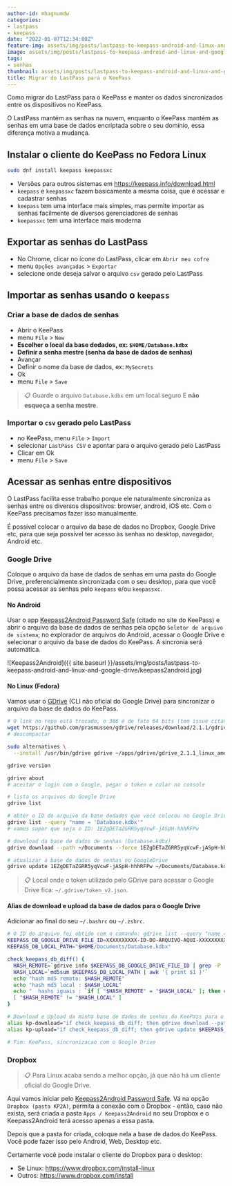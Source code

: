 ```yaml
---
author-id: mhagnumdw
categories:
- lastpass
- keepass
date: "2022-01-07T12:34:00Z"
feature-img: assets/img/posts/lastpass-to-keepass-android-and-linux-and-google-drive/banner.png
image: assets/img/posts/lastpass-to-keepass-android-and-linux-and-google-drive/banner.png
tags:
- senhas
thumbnail: assets/img/posts/lastpass-to-keepass-android-and-linux-and-google-drive/banner.png
title: Migrar do LastPass para o KeePass
---
```


Como migrar do LastPass para o KeePass e manter os dados sincronizados entre os dispositivos no KeePass.

<!--more-->

O LastPass mantém as senhas na nuvem, enquanto o KeePass mantém as senhas em uma base de dados encriptada sobre o seu domínio, essa diferença motiva a mudança.

## Instalar o cliente do KeePass no Fedora Linux

```bash
sudo dnf install keepass keepassxc
```

- Versões para outros sistemas em <https://keepass.info/download.html>
- `keepass` e `keepassxc` fazem basicamente a mesma coisa, que é acessar e cadastrar senhas
- `keepass` tem uma interface mais simples, mas permite importar as senhas facilmente de diversos gerenciadores de senhas
- `keepassxc` tem uma interface mais moderna

## Exportar as senhas do LastPass

- No Chrome, clicar no ícone do LastPass, clicar em `Abrir meu cofre`
- menu `Opções avançadas` > `Exportar`
- selecione onde deseja salvar o arquivo `csv` gerado pelo LastPass

## Importar as senhas usando o `keepass`

### Criar a base de dados de senhas

- Abrir o KeePass
- menu `File` > `New`
- **Escolher o local da base dedados, ex: `$HOME/Database.kdbx`**
- **Definir a senha mestre (senha da base de dados de senhas)**
- Avançar
- Definir o nome da base de dados, ex: `MySecrets`
- Ok
- menu `File` > `Save`

> 📋 Guarde o arquivo `Database.kdbx` em um local seguro E **não esqueça a senha mestre**.

### Importar o `csv` gerado pelo LastPass

- no KeePass, menu `File` > `Import`
- selecionar `LastPass CSV` e apontar para o arquivo gerado pelo LastPass
- Clicar em Ok
- menu `File` > `Save`

## Acessar as senhas entre dispositivos

O LastPass facilita esse trabalho porque ele naturalmente sincroniza as senhas entre os diversos dispositivos: browser, android, iOS etc. Com o KeePass precisamos fazer isso manualmente.

É possível colocar o arquivo da base de dados no Dropbox, Google Drive etc, para que seja possível ter acesso às senhas no desktop, navegador, Android etc.

### Google Drive

Coloque o arquivo da base de dados de senhas em uma pasta do Google Drive, preferencialmente sincronizada com o seu desktop, para que você possa acessar as senhas pelo `keepass` e/ou `keepassxc`.

#### No Android

Usar o app [Keepass2Android Password Safe](https://play.google.com/store/apps/details?id=keepass2android.keepass2android) (citado no site do KeePass) e abrir o arquivo da base de dados de senhas pela opção `Seletor de arquivo de sistema`; no explorador de arquivos do Android, acessar o Google Drive e selecionar o arquivo da base de dados do KeePass. A sincronia será automática.

![Keepass2Android]({{ site.baseurl }}/assets/img/posts/lastpass-to-keepass-android-and-linux-and-google-drive/keepass2android.jpg)

#### No Linux (Fedora)

Vamos usar o [GDrive](https://github.com/prasmussen/gdrive) (CLI não oficial do Google Drive) para sincronizar o arquivo da base de dados do KeePass.

```bash
# O link no repo está trocado, o 386 é de fato 64 bits (tem issue citando isso)
wget https://github.com/prasmussen/gdrive/releases/download/2.1.1/gdrive_2.1.1_linux_386.tar.gz
# descompactar

sudo alternatives \
  --install /usr/bin/gdrive gdrive ~/apps/gdrive/gdrive_2.1.1_linux_amd64/gdrive 200000

gdrive version

gdrive about
# aceitar o login com o Google, pegar o token e colar no console

# lista os arquivos do Google Drive
gdrive list

# obter o ID do arquivo da base dedados que você colocou no Google Drive
gdrive list --query "name = 'Database.kdbx'"
# vamos supor que seja o ID: 1EZgDETaZGRR5yqVcwF-jASpH-hhhRFPw

# download da base de dados de senhas (Database.kdbx)
gdrive download --path ~/Documents --force 1EZgDETaZGRR5yqVcwF-jASpH-hhhRFPw

# atualizar a base de dados de senhas no GoogleDrive
gdrive update 1EZgDETaZGRR5yqVcwF-jASpH-hhhRFPw ~/Documents/Database.kdbx
```

> 📋 Local onde o token utilizado pelo GDrive para acessar o Google Drive fica: `~/.gdrive/token_v2.json`.

#### Alias de download e upload da base de dados para o Google Drive

Adicionar ao final do seu `~/.bashrc` ou `~/.zshrc`.

```bash
# O ID do arquivo foi obtido com o comando: gdrive list --query "name = 'Database.kdbx'"
KEEPASS_DB_GOOGLE_DRIVE_FILE_ID=XXXXXXXXXX-ID-DO-ARQUIVO-AQUI-XXXXXXXXXX
KEEPASS_DB_LOCAL_PATH="$HOME/Documents/Database.kdbx"

check_keepass_db_diff() {
  HASH_REMOTE=`gdrive info $KEEPASS_DB_GOOGLE_DRIVE_FILE_ID | grep -P '^Md5sum: ' | awk -F ' ' '{ print $2 }'`
  HASH_LOCAL=`md5sum $KEEPASS_DB_LOCAL_PATH | awk '{ print $1 }'`
  echo "hash md5 remoto: $HASH_REMOTE"
  echo "hash md5 local : $HASH_LOCAL"
  echo "  hashs iguais : `if [ "$HASH_REMOTE" = "$HASH_LOCAL" ]; then echo 'iguais'; else echo 'diferentes'; fi`"
  [ "$HASH_REMOTE" != "$HASH_LOCAL" ]
}

# Download e Upload da minha base de dados de senhas do KeePass para o meu Google Drive
alias kp-download="if check_keepass_db_diff; then gdrive download --path ~/Documents --force $KEEPASS_DB_GOOGLE_DRIVE_FILE_ID; else echo 'Arquivos iguais, nao precisa de sincronizacao.'; fi"
alias kp-upload="if check_keepass_db_diff; then gdrive update $KEEPASS_DB_GOOGLE_DRIVE_FILE_ID $KEEPASS_DB_LOCAL_PATH; else echo 'Arquivos iguais, nao precisa de sincronizacao.'; fi"

# Fim: KeePass, sincronizacao com o Google Drive
```

### Dropbox

> 📋 Para Linux acaba sendo a melhor opção, já que não há um cliente oficial do Google Drive.

Aqui vamos iniciar pelo [Keepass2Android Password Safe](https://play.google.com/store/apps/details?id=keepass2android.keepass2android). Vá na opção `Dropbox (pasta KP2A)`, permita a conexão com o Dropbox - então, caso não exista, será criada a pasta `Apps / Keepass2Android` no seu Dropbox e o Keepass2Android terá acesso apenas a essa pasta.

Depois que a pasta for criada, coloque nela a base de dados do KeePass. Você pode fazer isso pelo Android, Web, Desktop etc.

Certamente você pode instalar o cliente do Dropbox para o desktop:

- Se Linux: <https://www.dropbox.com/install-linux>
- Outros: <https://www.dropbox.com/install>
